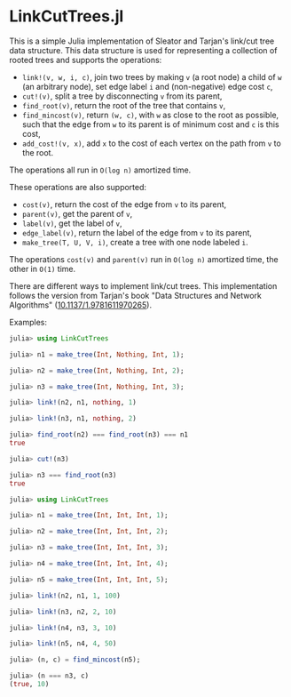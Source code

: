 # LinkCutTrees.jl

This is a simple Julia implementation of Sleator and Tarjan's link/cut tree data structure.
This data structure is used for representing a collection of rooted trees and supports the operations:

- `link!(v, w, i, c)`, join two trees by making `v` (a root node) a child of `w` (an arbitrary node), set edge label `i` and (non-negative) edge cost `c`,
- `cut!(v)`, split a tree by disconnecting `v` from its parent,
- `find_root(v)`, return the root of the tree that contains `v`,
- `find_mincost(v)`, return `(w, c)`, with `w` as close to the root as possible, such that the edge from `w` to its parent is of minimum cost and `c` is this cost,
- `add_cost!(v, x)`, add `x` to the cost of each vertex on the path from `v` to the root.

The operations all run in `O(log n)` amortized time.

These operations are also supported:

- `cost(v)`, return the cost of the edge from `v` to its parent,
- `parent(v)`, get the parent of `v`,
- `label(v)`, get the label of `v`,
- `edge_label(v)`, return the label of the edge from `v` to its parent,
- `make_tree(T, U, V, i)`, create a tree with one node labeled `i`.

The operations `cost(v)` and `parent(v)` run in `O(log n)` amortized time, the other in `O(1)` time.

There are different ways to implement link/cut trees.
This implementation follows the version from Tarjan's book "Data Structures and Network Algorithms" ([10.1137/1.9781611970265](https://doi.org/10.1137/1.9781611970265)).

Examples:

```julia
julia> using LinkCutTrees

julia> n1 = make_tree(Int, Nothing, Int, 1);

julia> n2 = make_tree(Int, Nothing, Int, 2);

julia> n3 = make_tree(Int, Nothing, Int, 3);

julia> link!(n2, n1, nothing, 1)

julia> link!(n3, n1, nothing, 2)

julia> find_root(n2) === find_root(n3) === n1
true

julia> cut!(n3)

julia> n3 === find_root(n3)
true
```

```julia
julia> using LinkCutTrees

julia> n1 = make_tree(Int, Int, Int, 1);

julia> n2 = make_tree(Int, Int, Int, 2);

julia> n3 = make_tree(Int, Int, Int, 3);

julia> n4 = make_tree(Int, Int, Int, 4);

julia> n5 = make_tree(Int, Int, Int, 5);

julia> link!(n2, n1, 1, 100)

julia> link!(n3, n2, 2, 10)

julia> link!(n4, n3, 3, 10)

julia> link!(n5, n4, 4, 50)

julia> (n, c) = find_mincost(n5);

julia> (n === n3, c)
(true, 10)
```
